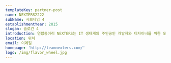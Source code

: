 ```yaml
---
templateKey: partner-post
name: NEXTERS2222
subName: 서브네임 4
establishmentYear: 2015
slogan: 슬로건 4
introduction: 연합동아리 NEXTERS는 IT 생태계의 주인공인 개발자와 디자이너를 위한 모임입니다.
location: 위치
email: 이메일
homepage: 'http://teamnexters.com/'
logo: /img/flavor_wheel.jpg
---
```


